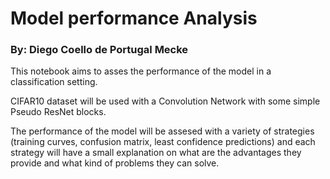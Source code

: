 # Model performance Analysis
### By: Diego Coello de Portugal Mecke

This notebook aims to asses the performance of the model in a classification setting.

CIFAR10 dataset will be used with a Convolution Network with some simple Pseudo ResNet blocks.

The performance of the model will be assesed with a variety of strategies (training curves, confusion matrix, least confidence predictions)
and each strategy will have a small explanation on what are the advantages they provide and what kind of problems they can solve.
